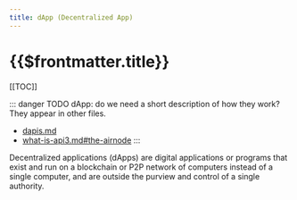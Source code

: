 ```yaml
---
title: dApp (Decentralized App)
---
```


# {{$frontmatter.title}}

[[TOC]]

::: danger TODO
dApp: do we need a short description of how they work? They appear in other files.

- [dapis.md](./dapis.html)
- [what-is-api3.md#the-airnode](../introduction/what-is-api3.html#the-airnode)
:::

Decentralized applications (dApps) are digital applications or programs that exist and run on a blockchain or P2P network of computers instead of a single computer, and are outside the purview and control of a single authority.

